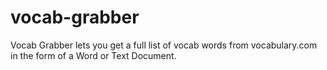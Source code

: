 # vocab-grabber
Vocab Grabber lets you get a full list of vocab words from vocabulary.com in the form of a Word or Text Document.
